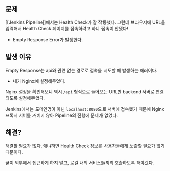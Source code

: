 
## 문제

[[Jenkins Pipeline]]에서는 Health Check가 잘 작동했다.
그런데 브라우저에 URL을 입력해서 Health Check 페이지를 접속하려고 하니 접속이 안됐다!
- Empty Response Error가 발생한다.

## 발생 이유

Empty Response는 api와 관련 없는 경로로 접속을 시도할 때 발생하는 에러이다.
- 내가 Nginx에 설정해두었다.

Nginx 설정을 확인해보니 역시 `/api` 형식으로 들어오는 URL만 backend 서버로 연결되도록 설정해두었다.

Jenkins에서는 도메인명이 아닌 `localhost:8080`으로 서버에 접속했기 때문에 Nginx 프록시 서버를 거치지 않아 Pipeline의 진행에 문제가 없었다.

## 해결?

해결할 필요가 없다.
왜냐하면 Health Check 정보를 사용자들에게 노출할 필요가 없기 때문이다.

굳이 외부에서 접근하게 하지 말고, 로컬 내의 서비스들끼리 호출하도록 해야겠다.